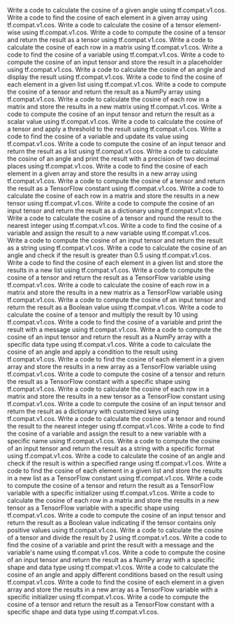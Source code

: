 Write a code to calculate the cosine of a given angle using tf.compat.v1.cos.
Write a code to find the cosine of each element in a given array using tf.compat.v1.cos.
Write a code to calculate the cosine of a tensor element-wise using tf.compat.v1.cos.
Write a code to compute the cosine of a tensor and return the result as a tensor using tf.compat.v1.cos.
Write a code to calculate the cosine of each row in a matrix using tf.compat.v1.cos.
Write a code to find the cosine of a variable using tf.compat.v1.cos.
Write a code to compute the cosine of an input tensor and store the result in a placeholder using tf.compat.v1.cos.
Write a code to calculate the cosine of an angle and display the result using tf.compat.v1.cos.
Write a code to find the cosine of each element in a given list using tf.compat.v1.cos.
Write a code to compute the cosine of a tensor and return the result as a NumPy array using tf.compat.v1.cos.
Write a code to calculate the cosine of each row in a matrix and store the results in a new matrix using tf.compat.v1.cos.
Write a code to compute the cosine of an input tensor and return the result as a scalar value using tf.compat.v1.cos.
Write a code to calculate the cosine of a tensor and apply a threshold to the result using tf.compat.v1.cos.
Write a code to find the cosine of a variable and update its value using tf.compat.v1.cos.
Write a code to compute the cosine of an input tensor and return the result as a list using tf.compat.v1.cos.
Write a code to calculate the cosine of an angle and print the result with a precision of two decimal places using tf.compat.v1.cos.
Write a code to find the cosine of each element in a given array and store the results in a new array using tf.compat.v1.cos.
Write a code to compute the cosine of a tensor and return the result as a TensorFlow constant using tf.compat.v1.cos.
Write a code to calculate the cosine of each row in a matrix and store the results in a new tensor using tf.compat.v1.cos.
Write a code to compute the cosine of an input tensor and return the result as a dictionary using tf.compat.v1.cos.
Write a code to calculate the cosine of a tensor and round the result to the nearest integer using tf.compat.v1.cos.
Write a code to find the cosine of a variable and assign the result to a new variable using tf.compat.v1.cos.
Write a code to compute the cosine of an input tensor and return the result as a string using tf.compat.v1.cos.
Write a code to calculate the cosine of an angle and check if the result is greater than 0.5 using tf.compat.v1.cos.
Write a code to find the cosine of each element in a given list and store the results in a new list using tf.compat.v1.cos.
Write a code to compute the cosine of a tensor and return the result as a TensorFlow variable using tf.compat.v1.cos.
Write a code to calculate the cosine of each row in a matrix and store the results in a new matrix as a TensorFlow variable using tf.compat.v1.cos.
Write a code to compute the cosine of an input tensor and return the result as a Boolean value using tf.compat.v1.cos.
Write a code to calculate the cosine of a tensor and multiply the result by 10 using tf.compat.v1.cos.
Write a code to find the cosine of a variable and print the result with a message using tf.compat.v1.cos.
Write a code to compute the cosine of an input tensor and return the result as a NumPy array with a specific data type using tf.compat.v1.cos.
Write a code to calculate the cosine of an angle and apply a condition to the result using tf.compat.v1.cos.
Write a code to find the cosine of each element in a given array and store the results in a new array as a TensorFlow variable using tf.compat.v1.cos.
Write a code to compute the cosine of a tensor and return the result as a TensorFlow constant with a specific shape using tf.compat.v1.cos.
Write a code to calculate the cosine of each row in a matrix and store the results in a new tensor as a TensorFlow constant using tf.compat.v1.cos.
Write a code to compute the cosine of an input tensor and return the result as a dictionary with customized keys using tf.compat.v1.cos.
Write a code to calculate the cosine of a tensor and round the result to the nearest integer using tf.compat.v1.cos.
Write a code to find the cosine of a variable and assign the result to a new variable with a specific name using tf.compat.v1.cos.
Write a code to compute the cosine of an input tensor and return the result as a string with a specific format using tf.compat.v1.cos.
Write a code to calculate the cosine of an angle and check if the result is within a specified range using tf.compat.v1.cos.
Write a code to find the cosine of each element in a given list and store the results in a new list as a TensorFlow constant using tf.compat.v1.cos.
Write a code to compute the cosine of a tensor and return the result as a TensorFlow variable with a specific initializer using tf.compat.v1.cos.
Write a code to calculate the cosine of each row in a matrix and store the results in a new tensor as a TensorFlow variable with a specific shape using tf.compat.v1.cos.
Write a code to compute the cosine of an input tensor and return the result as a Boolean value indicating if the tensor contains only positive values using tf.compat.v1.cos.
Write a code to calculate the cosine of a tensor and divide the result by 2 using tf.compat.v1.cos.
Write a code to find the cosine of a variable and print the result with a message and the variable's name using tf.compat.v1.cos.
Write a code to compute the cosine of an input tensor and return the result as a NumPy array with a specific shape and data type using tf.compat.v1.cos.
Write a code to calculate the cosine of an angle and apply different conditions based on the result using tf.compat.v1.cos.
Write a code to find the cosine of each element in a given array and store the results in a new array as a TensorFlow variable with a specific initializer using tf.compat.v1.cos.
Write a code to compute the cosine of a tensor and return the result as a TensorFlow constant with a specific shape and data type using tf.compat.v1.cos.